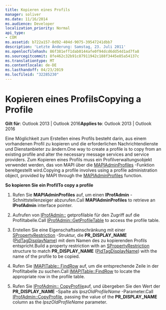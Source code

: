 ```yaml
---
title: Kopieren eines Profils
manager: soliver
ms.date: 11/16/2014
ms.audience: Developer
localization_priority: Normal
api_type:
- COM
ms.assetid: b722a157-0d92-404d-9075-39547241dbb7
description: 'Letzte Änderung: Samstag, 23. Juli 2011'
ms.openlocfilehash: 86f381eff1dab0144afe0f94dcd6dd54d1ad7fa8
ms.sourcegitcommit: 8fe462c32b91c87911942c188f3445e85a54137c
ms.translationtype: MT
ms.contentlocale: de-DE
ms.lasthandoff: 04/23/2019
ms.locfileid: "32285230"
---
```

# <a name="copying-a-profile"></a><span data-ttu-id="42d74-103">Kopieren eines Profils</span><span class="sxs-lookup"><span data-stu-id="42d74-103">Copying a Profile</span></span>

  
  
<span data-ttu-id="42d74-104">**Gilt für**: Outlook 2013 | Outlook 2016</span><span class="sxs-lookup"><span data-stu-id="42d74-104">**Applies to**: Outlook 2013 | Outlook 2016</span></span> 
  
<span data-ttu-id="42d74-105">Eine Möglichkeit zum Erstellen eines Profils besteht darin, aus einem vorhandenen Profil zu kopieren und die erforderlichen Nachrichtendienste und Dienstanbieter zu ändern.</span><span class="sxs-lookup"><span data-stu-id="42d74-105">One way to create a profile is to copy from an existing profile and alter the necessary message services and service providers.</span></span> <span data-ttu-id="42d74-106">Zum Kopieren eines Profils muss ein Profilverwaltungsobjekt verwendet werden, das von MAPI über die [MAPIAdminProfiles](mapiadminprofiles.md) -Funktion bereitgestellt wird.</span><span class="sxs-lookup"><span data-stu-id="42d74-106">Copying a profile involves using a profile administration object, provided by MAPI through the [MAPIAdminProfiles](mapiadminprofiles.md) function.</span></span> 
  
 <span data-ttu-id="42d74-107">**So kopieren Sie ein Profil**</span><span class="sxs-lookup"><span data-stu-id="42d74-107">**To copy a profile**</span></span>
  
1. <span data-ttu-id="42d74-108">Rufen Sie **MAPIAdminProfiles** auf, um einen **IProfAdmin** -Schnittstellenzeiger abzurufen.</span><span class="sxs-lookup"><span data-stu-id="42d74-108">Call **MAPIAdminProfiles** to retrieve an **IProfAdmin** interface pointer.</span></span> 
    
2. <span data-ttu-id="42d74-109">Aufrufen von [IProfAdmin::](iprofadmin-getprofiletable.md) getprofilable für den Zugriff auf die Profiltabelle.</span><span class="sxs-lookup"><span data-stu-id="42d74-109">Call [IProfAdmin::GetProfileTable](iprofadmin-getprofiletable.md) to access the profile table.</span></span> 
    
3. <span data-ttu-id="42d74-110">Erstellen Sie eine Eigenschaftseinschränkung mit einer [SPropertyRestriction](spropertyrestriction.md) -Struktur, die **PR_DISPLAY_NAME** ([PidTagDisplayName](pidtagdisplayname-canonical-property.md)) mit dem Namen des zu kopierenden Profils entspricht.</span><span class="sxs-lookup"><span data-stu-id="42d74-110">Build a property restriction with an [SPropertyRestriction](spropertyrestriction.md) structure to match **PR_DISPLAY_NAME** ([PidTagDisplayName](pidtagdisplayname-canonical-property.md)) with the name of the profile to be copied.</span></span> 
    
4. <span data-ttu-id="42d74-111">Rufen Sie [IMAPITable:: FindRow](imapitable-findrow.md) auf, um die entsprechende Zeile in der Profiltabelle zu suchen.</span><span class="sxs-lookup"><span data-stu-id="42d74-111">Call [IMAPITable::FindRow](imapitable-findrow.md) to locate the appropriate row in the profile table.</span></span> 
    
5. <span data-ttu-id="42d74-112">Rufen Sie [IProfAdmin:: CopyProfile](iprofadmin-copyprofile.md)auf, und übergeben Sie den Wert der **PR_DISPLAY_NAME** -Spalte als _lpszOldProfileName_ -Parameter.</span><span class="sxs-lookup"><span data-stu-id="42d74-112">Call [IProfAdmin::CopyProfile](iprofadmin-copyprofile.md), passing the value of the **PR_DISPLAY_NAME** column as the  _lpszOldProfileName_ parameter.</span></span> 
    

